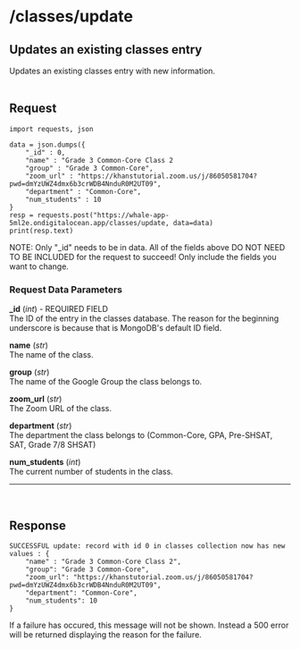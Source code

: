 # /classes/update

## Updates an existing classes entry
Updates an existing classes entry with new information.
<br><br>

## Request

    import requests, json

    data = json.dumps({
        "_id" : 0,
        "name" : "Grade 3 Common-Core Class 2
        "group" : "Grade 3 Common-Core",
        "zoom_url" : "https://khanstutorial.zoom.us/j/86050581704?pwd=dmYzUWZ4dmx6b3crWDB4NnduR0M2UT09",
        "department" : "Common-Core",
        "num_students" : 10
    }
    resp = requests.post("https://whale-app-5ml2e.ondigitalocean.app/classes/update, data=data)
    print(resp.text)

NOTE: Only "_id" needs to be in data. All of the fields above DO NOT NEED TO BE INCLUDED for the request to succeed! Only include the fields you want to change.

### Request Data Parameters

**_id** (*int*) - REQUIRED FIELD <br>
    The ID of the entry in the classes database. The reason for the beginning underscore is because that is MongoDB's default ID field.

**name** (*str*) <br>
    The name of the class.

**group** (*str*) <br>
    The name of the Google Group the class belongs to.

**zoom_url** (*str*) <br>
    The Zoom URL of the class.

**department** (*str*) <br>
    The department the class belongs to (Common-Core, GPA, Pre-SHSAT, SAT, Grade 7/8 SHSAT)

**num_students** (*int*) <br>
    The current number of students in the class.

<hr> <br>

## Response
    
    SUCCESSFUL update: record with id 0 in classes collection now has new values : {
        "name" : "Grade 3 Common-Core Class 2",
        "group": "Grade 3 Common-Core",
        "zoom_url": "https://khanstutorial.zoom.us/j/86050581704?pwd=dmYzUWZ4dmx6b3crWDB4NnduR0M2UT09",
        "department": "Common-Core",
        "num_students": 10
    }
If a failure has occured, this message will not be shown. Instead a 500 error will be returned displaying the reason for the failure.